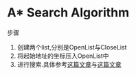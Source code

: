 # A* Search Algorithm
步骤  
1. 创建两个list,分别是OpenList与CloseList<br>
2. 将起始地址的坐标压入OpenList中<br>
3. 进行搜索.具体参考[这篇文章](https://blog.csdn.net/qq_36946274/article/details/81982691)与[这篇文章](https://blog.csdn.net/t972409256/article/details/81902345>)
